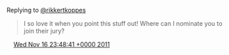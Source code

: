 Replying to [@rikkertkoppes](https://twitter.com/rikkertkoppes/status/136415551743467520)

> I so love it when you point this stuff out\! Where can I nominate you to join their jury?

<img src="../../media/tweet.ico" width="12" /> [Wed Nov 16 23:48:41 +0000 2011](https://twitter.com/DromerDenker/status/136953868096520192)